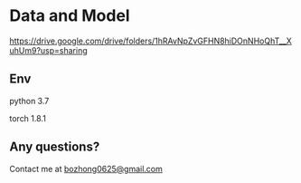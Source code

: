 # Data and Model
https://drive.google.com/drive/folders/1hRAvNpZvGFHN8hiDOnNHoQhT__XuhUm9?usp=sharing


## Env
python 3.7

torch 1.8.1

## Any questions?
Contact me at bozhong0625@gmail.com
